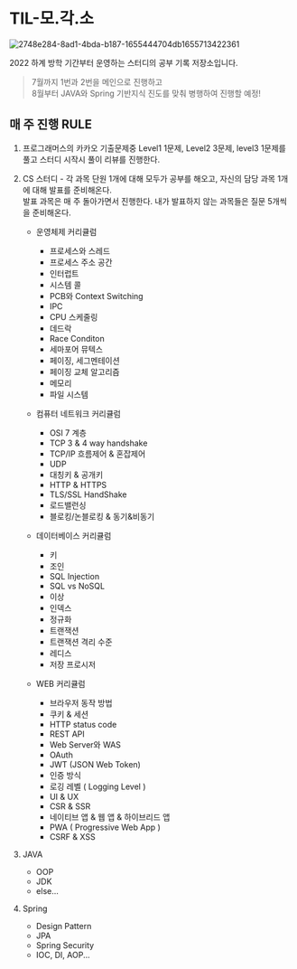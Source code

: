 # TIL-모.각.소
![2748e284-8ad1-4bda-b187-1655444704db1655713422361](https://user-images.githubusercontent.com/59333136/177041642-6db53d11-379f-47db-b1e7-830c14034d05.jpeg)

2022 하계 방학 기간부터 운영하는 스터디의 공부 기록 저장소입니다.
 
>7월까지 1번과 2번을 메인으로 진행하고<br>
 8월부터 JAVA와 Spring 기반지식 진도를 맞춰 병행하여 진행할 예정!

## 매 주 진행 RULE

1. 프로그래머스의 카카오 기출문제중 Level1 1문제, Level2 3문제, level3 1문제를 풀고
스터디 시작시 풀이 리뷰를 진행한다.

2. CS 스터디 - 각 과목 단원 1개에 대해 모두가 공부를 해오고, 자신의 담당 과목 1개에 대해 발표를 준비해온다.
<br>발표 과목은 매 주 돌아가면서 진행한다. 내가 발표하지 않는 과목들은 질문 5개씩을 준비해온다.

    - 운영체제 커리큘럼
      - 프로세스와 스레드
      - 프로세스 주소 공간
      - 인터럽트
      - 시스템 콜
      - PCB와 Context Switching
      - IPC
      - CPU 스케줄링
      - 데드락
      - Race Conditon
      - 세마포어 뮤텍스
      - 페이징, 세그멘테이션
      - 페이징 교체 알고리즘
      - 메모리
      - 파일 시스템
    
    - 컴퓨터 네트워크 커리큘럼
      - OSI 7 계층
      - TCP 3 & 4 way handshake
      - TCP/IP 흐름제어 & 혼잡제어
      - UDP
      - 대칭키 & 공개키
      - HTTP & HTTPS
      - TLS/SSL HandShake
      - 로드밸런싱
      - 블로킹/논블로킹 & 동기&비동기
    
    - 데이터베이스 커리큘럼
      - 키
      - 조인
      - SQL Injection
      - SQL vs NoSQL
      - 이상
      - 인덱스
      - 정규화
      - 트랜잭션
      - 트랜잭션 격리 수준
      - 레디스
      - 저장 프로시저
    
    - WEB 커리큘럼
      - 브라우저 동작 방법
      - 쿠키 & 세션
      - HTTP status code
      - REST API
      - Web Server와 WAS
      - OAuth
      - JWT (JSON Web Token)
      - 인증 방식
      - 로깅 레벨 ( Logging Level )
      - UI & UX
      - CSR & SSR
      - 네이티브 앱 & 웹 앱 & 하이브리드 앱
      - PWA ( Progressive Web App )
      - CSRF & XSS

3. JAVA
    - OOP
    - JDK
    - else...

4. Spring
    - Design Pattern
    - JPA
    - Spring Security
    - IOC, DI, AOP...
